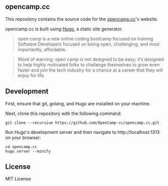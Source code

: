 ## opencamp.cc

This repository contains the source code for the [opencamp.cc](https://opencamp.cc)'s website.

opencamp.cc is built using [Hugo](https://gohugo.io/), a static site generator.

> open camp is a new online coding bootcamp focused on training Software
> Developers focused on being open, challenging, and most importantly,
> affordable.

> Word of warning: open camp is not designed to be easy; it’s
> designed to help highly motivated folks to challenge themselves to grow even
> faster and join the tech industry for a chance at a career that they will
> enjoy for life.

## Development

First, ensure that git, golang, and Hugo are installed on your machine.

Next, clone this repository with the following command:

```
git clone --recursive https://github.com/OpenCamp-cc/opencamp.cc.git
```

Run Hugo's development server and then navigate to http://localhost:1313 on your browser:

```
cd opencamp.cc
hugo server --minify
```

## License

MIT License


